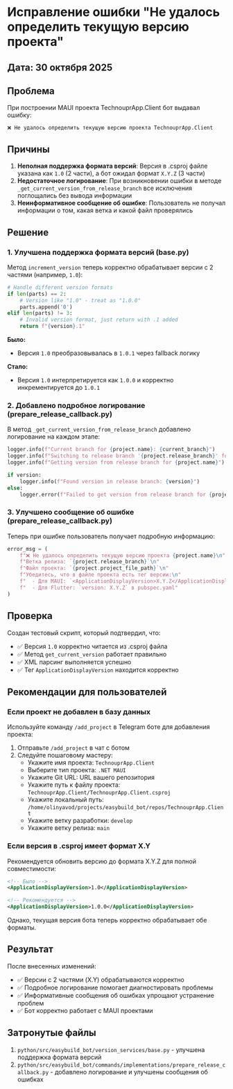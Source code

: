 # Исправление ошибки "Не удалось определить текущую версию проекта"

## Дата: 30 октября 2025

## Проблема

При построении MAUI проекта TechnouprApp.Client бот выдавал ошибку:
```
❌ Не удалось определить текущую версию проекта TechnouprApp.Client
```

## Причины

1. **Неполная поддержка формата версий**: Версия в .csproj файле указана как `1.0` (2 части), а бот ожидал формат `X.Y.Z` (3 части)
2. **Недостаточное логирование**: При возникновении ошибки в методе `_get_current_version_from_release_branch` все исключения поглощались без вывода информации
3. **Неинформативное сообщение об ошибке**: Пользователь не получал информации о том, какая ветка и какой файл проверялись

## Решение

### 1. Улучшена поддержка формата версий (base.py)

Метод `increment_version` теперь корректно обрабатывает версии с 2 частями (например, `1.0`):

```python
# Handle different version formats
if len(parts) == 2:
    # Version like "1.0" - treat as "1.0.0"
    parts.append('0')
elif len(parts) != 3:
    # Invalid version format, just return with .1 added
    return f"{version}.1"
```

**Было:**
- Версия `1.0` преобразовывалась в `1.0.1` через fallback логику

**Стало:**
- Версия `1.0` интерпретируется как `1.0.0` и корректно инкрементируется до `1.0.1`

### 2. Добавлено подробное логирование (prepare_release_callback.py)

В метод `_get_current_version_from_release_branch` добавлено логирование на каждом этапе:

```python
logger.info(f"Current branch for {project.name}: {current_branch}")
logger.info(f"Switching to release branch '{project.release_branch}' for {project.name}")
logger.info(f"Getting version from release branch for {project.name}")

if version:
    logger.info(f"Found version in release branch: {version}")
else:
    logger.error(f"Failed to get version from release branch for {project.name}")
```

### 3. Улучшено сообщение об ошибке (prepare_release_callback.py)

Теперь при ошибке пользователь получает подробную информацию:

```python
error_msg = (
    f"❌ Не удалось определить текущую версию проекта {project.name}\n"
    f"Ветка релиза: `{project.release_branch}`\n"
    f"Файл проекта: `{project.project_file_path}`\n"
    f"Убедитесь, что в файле проекта есть тег версии:\n"
    f"  - Для MAUI: `<ApplicationDisplayVersion>X.Y.Z</ApplicationDisplayVersion>`\n"
    f"  - Для Flutter: `version: X.Y.Z` в pubspec.yaml"
)
```

## Проверка

Создан тестовый скрипт, который подтвердил, что:
- ✅ Версия `1.0` корректно читается из .csproj файла
- ✅ Метод `get_current_version` работает правильно
- ✅ XML парсинг выполняется успешно
- ✅ Тег `ApplicationDisplayVersion` находится корректно

## Рекомендации для пользователей

### Если проект не добавлен в базу данных

Используйте команду `/add_project` в Telegram боте для добавления проекта:

1. Отправьте `/add_project` в чат с ботом
2. Следуйте пошаговому мастеру:
   - Укажите имя проекта: `TechnouprApp.Client`
   - Выберите тип проекта: `.NET MAUI`
   - Укажите Git URL: URL вашего репозитория
   - Укажите путь к файлу проекта: `TechnouprApp.Client/TechnouprApp.Client.csproj`
   - Укажите локальный путь: `/home/olinyavod/projects/easybuild_bot/repos/TechnouprApp.Client`
   - Укажите ветку разработки: `develop`
   - Укажите ветку релиза: `main`

### Если версия в .csproj имеет формат X.Y

Рекомендуется обновить версию до формата X.Y.Z для полной совместимости:

```xml
<!-- Было -->
<ApplicationDisplayVersion>1.0</ApplicationDisplayVersion>

<!-- Рекомендуется -->
<ApplicationDisplayVersion>1.0.0</ApplicationDisplayVersion>
```

Однако, текущая версия бота теперь корректно обрабатывает обе форматы.

## Результат

После внесенных изменений:
- ✅ Версии с 2 частями (X.Y) обрабатываются корректно
- ✅ Подробное логирование помогает диагностировать проблемы
- ✅ Информативные сообщения об ошибках упрощают устранение проблем
- ✅ Бот корректно работает с MAUI проектами

## Затронутые файлы

1. `python/src/easybuild_bot/version_services/base.py` - улучшена поддержка формата версий
2. `python/src/easybuild_bot/commands/implementations/prepare_release_callback.py` - добавлено логирование и улучшены сообщения об ошибках

